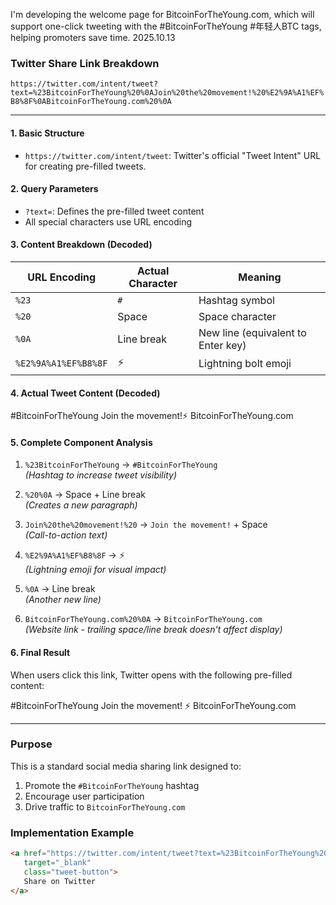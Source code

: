 I'm developing the welcome page for BitcoinForTheYoung.com, which will support one-click tweeting with the #BitcoinForTheYoung #年轻人BTC tags, helping promoters save time. 2025.10.13

### Twitter Share Link Breakdown  
`https://twitter.com/intent/tweet?text=%23BitcoinForTheYoung%20%0AJoin%20the%20movement!%20%E2%9A%A1%EF%B8%8F%0ABitcoinForTheYoung.com%20%0A`

---

#### 1. Basic Structure  
- `https://twitter.com/intent/tweet`: Twitter's official "Tweet Intent" URL for creating pre-filled tweets.

#### 2. Query Parameters  
- `?text=`: Defines the pre-filled tweet content  
- All special characters use URL encoding  

#### 3. Content Breakdown (Decoded)  
| URL Encoding      | Actual Character | Meaning                          |
|-------------------|------------------|----------------------------------|
| `%23`             | `#`             | Hashtag symbol                   |
| `%20`             | Space            | Space character                 |
| `%0A`             | Line break       | New line (equivalent to Enter key) |
| `%E2%9A%A1%EF%B8%8F` | ⚡️            | Lightning bolt emoji             |

#### 4. Actual Tweet Content (Decoded)  

#BitcoinForTheYoung
Join the movement!⚡️
BitcoinForTheYoung.com


#### 5. Complete Component Analysis  
1. `%23BitcoinForTheYoung` → `#BitcoinForTheYoung`  
   *(Hashtag to increase tweet visibility)*  

2. `%20%0A` → Space + Line break  
   *(Creates a new paragraph)*  

3. `Join%20the%20movement!%20` → `Join the movement!` + Space  
   *(Call-to-action text)*  

4. `%E2%9A%A1%EF%B8%8F` → ⚡️  
   *(Lightning emoji for visual impact)*  

5. `%0A` → Line break  
   *(Another new line)*  

6. `BitcoinForTheYoung.com%20%0A` → `BitcoinForTheYoung.com`  
   *(Website link - trailing space/line break doesn't affect display)*  

#### 6. Final Result  
When users click this link, Twitter opens with the following pre-filled content:  

#BitcoinForTheYoung
Join the movement! ⚡️
BitcoinForTheYoung.com


---

### Purpose  
This is a standard social media sharing link designed to:  
1. Promote the `#BitcoinForTheYoung` hashtag  
2. Encourage user participation  
3. Drive traffic to `BitcoinForTheYoung.com`  

### Implementation Example  
```html
<a href="https://twitter.com/intent/tweet?text=%23BitcoinForTheYoung%20%0AJoin%20the%20movement!%20%E2%9A%A1%EF%B8%8F%0ABitcoinForTheYoung.com%20%0A"
   target="_blank"
   class="tweet-button">
   Share on Twitter
</a>
